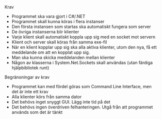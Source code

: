 Krav
* Programmet ska vara gjort i C#/.NET
* Programmet skall kunna köras i flera instanser
* Den första instansen som startas ska automatiskt fungera som server
* De övriga instanserna blir klienter
* Varje klient skall automatiskt koppla upp sig med en socket mot servern
* Klient och server skall köras från samma exe-fil
* När en klient kopplar upp sig ska alla aktiva klienter, utom den nya, få ett meddelande om att en kopplat upp sig.
* Man ska kunna skicka meddelanden mellan klienter
* Någon av klasserna i System.Net.Sockets skall användas (utan färdiga hjälpbibliotek runt)

Begränsningar av krav
* Programmet kan med fördel göras som Command Line Interface, men det är inte ett krav
* Alla klienter körs från samma dator
* Det behövs inget snyggt GUI. Lägg inte tid på det
* Det behövs ingen överdriven felhanteringen. Utgå från att programmet används som det är tänkt

